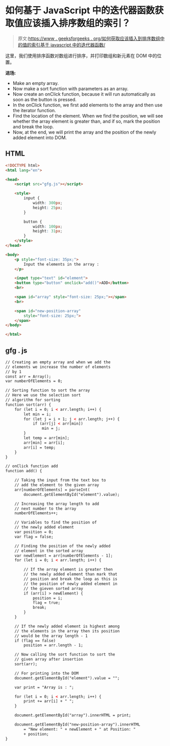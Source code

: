 # 如何基于 JavaScript 中的迭代器函数获取值应该插入排序数组的索引？

> 原文:[https://www . geeksforgeeks . org/如何获取应该插入到排序数组中的值的索引基于 javascript 中的迭代器函数/](https://www.geeksforgeeks.org/how-to-get-index-at-which-the-value-should-be-inserted-into-sorted-array-based-on-iterator-function-in-javascript/)

这里，我们使用排序函数对数组进行排序，并打印数组和新元素在 DOM 中的位置。

**进场:**

*   Make an empty array.
*   Now make a sort function with parameters as an array.
*   Now create an onClick function, because it will run automatically as soon as the button is pressed.
*   In the onClick function, we first add elements to the array and then use the iterator function.
*   Find the location of the element. When we find the position, we will see whether the array element is greater than, and if so, mark the position and break the loop.
*   Now, at the end, we will print the array and the position of the newly added element into DOM.

## HTML

```html
<!DOCTYPE html>
<html lang="en">

<head>
    <script src="gfg.js"></script>

    <style>
        input {
            width: 300px;
            height: 25px;
        }

        button {
            width: 100px;
            height: 31px;
        }
    </style>
</head>

<body>
    <p style="font-size: 35px;">
        Input the elements in the array : 
    </p>

    <input type="text" id="element">
    <button type="button" onclick="add()">ADD</button>
    <br>

    <span id="array" style="font-size: 25px;"></span>
    <br>

    <span id="new-position-array" 
        style="font-size: 25px;">
    </span>
</body>

</html>
```

## gfg . js

```html
// Creating an empty array and when we add the
// elements we increase the number of elements
// by 1
const arr = Array();
var numberOfElements = 0;

// Sorting function to sort the array 
// Here we use the selection sort 
// algorithm for sorting
function sort(arr) {
    for (let i = 0; i < arr.length; i++) {
        let min = i;
        for (let j = i + 1; j < arr.length; j++) {
            if (arr[j] < arr[min])
                min = j;
        }
        let temp = arr[min];
        arr[min] = arr[i];
        arr[i] = temp;
    }
}

// onClick function add 
function add() {

    // Taking the input from the text box to
    // add the element to the given array
    arr[numberOfElements] = parseInt(
        document.getElementById("element").value);

    // Increasing the array length to add
    // next number to the array
    numberOfElements++;

    // Variables to find the position of
    // the newly added element
    var position = 0;
    var flag = false;

    // Finding the position of the newly added
    // element in the sorted array
    var newElement = arr[numberOfElements - 1];
    for (let i = 0; i < arr.length; i++) {

        // If the array element is greater then
        // the newly added element than mark that
        // position and break the loop as this is
        // the position of newly added element in
        // the gieven sorted array
        if (arr[i] > newElement) {
            position = i;
            flag = true;
            break;
        }
    }

    // If the newly added element is highest among
    // the elements in the array then its position
    // would be the array length - 1
    if (flag == false)
        position = arr.length - 1;

    // Now calling the sort function to sort the
    // given array after insertion
    sort(arr);

    // For printing into the DOM
    document.getElementById("element").value = "";

    var print = "Array is : ";

    for (let i = 0; i < arr.length; i++) {
        print += arr[i] + " ";
    }

    document.getElementById("array").innerHTML = print;

    document.getElementById("new-position-array").innerHTML 
        = "New element: " + newElement + " at Position: " 
        + position;
}
```